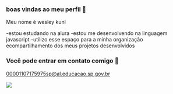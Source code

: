 ### boas vindas ao meu perfil 🖤

Meu nome é wesley kunl

-estou estudando na alura
-estou me desenvolvendo na linguagem javascript
-utilizo esse espaço para a minha organização ecompartilhamento dos meus projetos desenvolvidos

### Você pode entrar em contato comigo 📧

00001107175975sp@al.educacao.sp.gov.br

![](https://media1.tenor.com/m/h9cJ8io4QNgAAAAd/junio-cade.gif)
